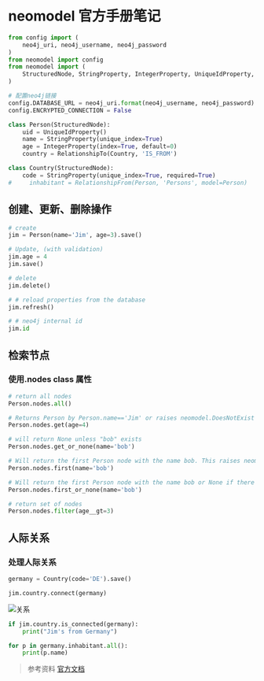# neomodel 官方手册笔记

``` python
from config import (
    neo4j_uri, neo4j_username, neo4j_password
)
from neomodel import config
from neomodel import (
    StructuredNode, StringProperty, IntegerProperty, UniqueIdProperty, RelationshipTo, RelationshipFrom
)
```

``` python
# 配置neo4j链接
config.DATABASE_URL = neo4j_uri.format(neo4j_username, neo4j_password)
config.ENCRYPTED_CONNECTION = False
```

``` python
class Person(StructuredNode):
    uid = UniqueIdProperty()
    name = StringProperty(unique_index=True)
    age = IntegerProperty(index=True, default=0)
    country = RelationshipTo(Country, 'IS_FROM')

class Country(StructuredNode):
    code = StringProperty(unique_index=True, required=True)
#     inhabitant = RelationshipFrom(Person, 'Persons', model=Person)
```

## 创建、更新、删除操作

``` python
# create
jim = Person(name='Jim', age=3).save()
```

``` python
# Update, (with validation)
jim.age = 4
jim.save()
```

``` python
# delete
jim.delete()
```

``` python
# # reload properties from the database
jim.refresh()
```

``` python
# # neo4j internal id
jim.id
```

## 检索节点

### 使用.nodes class 属性

``` python
# return all nodes
Person.nodes.all()
```

``` python
# Returns Person by Person.name=='Jim' or raises neomodel.DoesNotExist if no match
Person.nodes.get(age=4)
```

``` python
# will return None unless "bob" exists
Person.nodes.get_or_none(name='bob')
```

``` python
# Will return the first Person node with the name bob. This raises neomodel.DoesNotExist if there's no match.
Person.nodes.first(name='bob')
```

``` python
# Will return the first Person node with the name bob or None if there's no match
Person.nodes.first_or_none(name='bob')
```

``` python
# return set of nodes
Person.nodes.filter(age__gt=3)
```

## 人际关系

### 处理人际关系

``` python
germany = Country(code='DE').save()
```

``` python
jim.country.connect(germany)
```

![关系](https://i.loli.net/2020/10/28/thgiez3Q6CFZBSw.png)

``` python
if jim.country.is_connected(germany):
    print("Jim's from Germany")
```

``` python
for p in germany.inhabitant.all():
    print(p.name)
```

> 参考资料
> [官方文档](https://neomodel.readthedocs.io/en/latest/getting_started.html#relationships)
